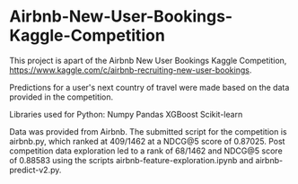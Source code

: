 # Airbnb-New-User-Bookings-Kaggle-Competition
This project is apart of the Airbnb New User Bookings Kaggle Competition, https://www.kaggle.com/c/airbnb-recruiting-new-user-bookings.

Predictions for a user's next country of travel were made based on the data provided in the competition.

Libraries used for Python:
Numpy
Pandas
XGBoost
Scikit-learn

Data was provided from Airbnb.  The submitted script for the competition is airbnb.py, which ranked at 409/1462 at a NDCG@5 score of 0.87025.  Post competition data exploration led to a rank of 68/1462 and NDCG@5 score of 0.88583 using the scripts airbnb-feature-exploration.ipynb and airbnb-predict-v2.py.
